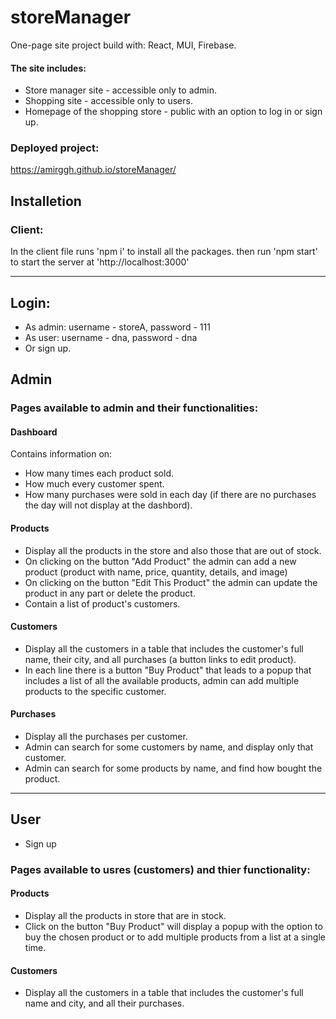 # storeManager
 One-page site project build with: React, MUI, Firebase.
 #### The site includes:
- Store manager site - accessible only to admin.
- Shopping site - accessible only to users.
- Homepage of the shopping store - public with an option to log in or sign up.

### Deployed project:
https://amirggh.github.io/storeManager/

## Installetion
### Client:
In the client file runs 'npm i' to install all the packages. then run 'npm start' to start the server at 'http://localhost:3000'

___
 
 ## Login:
 - As admin: username - storeA, password - 111
 - As user: username - dna, password - dna 
 - Or sign up.
 

## Admin
### Pages available to admin and their functionalities:
#### Dashboard 
Contains information on:
-  How many times each product sold.
-  How much every customer spent.
- How many purchases were sold in each day (if there are no purchases the day will not display at the dashbord). 

#### Products 
- Display all the products in the store and also those that are out of stock.
- On clicking on the button "Add Product" the admin can add a new product (product with name, price, quantity, details, and image)  
- On clicking on the button "Edit This Product" the admin can update the product in any part or delete the product.
- Contain a list of product's customers.

#### Customers
- Display all the customers in a table that includes the customer's full name, their city, and all purchases (a button links to edit product).
- In each line there is a button "Buy Product" that leads to a popup that includes a list of all the available products, admin can add multiple products to the specific customer.

#### Purchases
- Display all the purchases per customer.
- Admin can search for some customers by name, and display only that customer.
- Admin can search for some products by name, and find how bought the product.

___

## User
- Sign up

### Pages available to usres (customers) and thier functionality:

#### Products 
- Display all the products in store that are in stock.
- Click on the button "Buy Product" will display a popup with the option to buy the chosen product or to add multiple products from a list at a single time.

#### Customers
- Display all the customers in a table that includes the customer's full name and city, and all their purchases.


